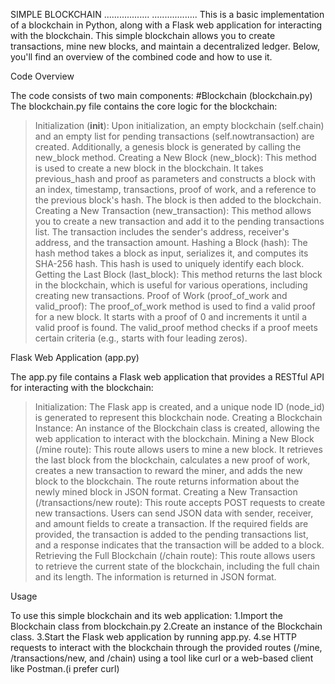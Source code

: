SIMPLE BLOCKCHAIN
..................
..................
This is a basic implementation of a blockchain in Python, along with a Flask web application for interacting with the blockchain. This simple blockchain allows you to create transactions, mine new blocks, and maintain a decentralized ledger. Below, you'll find an overview of the combined code and how to use it.

Code Overview

The code consists of two main components:
#Blockchain (blockchain.py)
The blockchain.py file contains the core logic for the blockchain:

>Initialization (__init__): Upon initialization, an empty blockchain (self.chain) and an empty list for pending transactions (self.nowtransaction) are created. Additionally, a genesis block is generated by calling the new_block method.
>Creating a New Block (new_block): This method is used to create a new block in the blockchain. It takes previous_hash and proof as parameters and constructs a block with an index, timestamp, transactions, proof of work, and a reference to the previous block's hash. The block is then added to the blockchain.
>Creating a New Transaction (new_transaction): This method allows you to create a new transaction and add it to the pending transactions list. The transaction includes the sender's address, receiver's address, and the transaction amount.
>Hashing a Block (hash): The hash method takes a block as input, serializes it, and computes its SHA-256 hash. This hash is used to uniquely identify each block.
>Getting the Last Block (last_block): This method returns the last block in the blockchain, which is useful for various operations, including creating new transactions.
>Proof of Work (proof_of_work and valid_proof): The proof_of_work method is used to find a valid proof for a new block. It starts with a proof of 0 and increments it until a valid proof is found. The valid_proof method checks if a proof meets certain criteria (e.g., starts with four leading zeros).

Flask Web Application (app.py)

The app.py file contains a Flask web application that provides a RESTful API for interacting with the blockchain:
>Initialization: The Flask app is created, and a unique node ID (node_id) is generated to represent this blockchain node.
>Creating a Blockchain Instance: An instance of the Blockchain class is created, allowing the web application to interact with the blockchain.
>Mining a New Block (/mine route): This route allows users to mine a new block. It retrieves the last block from the blockchain, calculates a new proof of work, creates a new transaction to reward the miner, and adds the new block to the blockchain. The route returns information about the newly mined block in JSON format.
>Creating a New Transaction (/transactions/new route): This route accepts POST requests to create new transactions. Users can send JSON data with sender, receiver, and amount fields to create a transaction. If the required fields are provided, the transaction is added to the pending transactions list, and a response indicates that the transaction will be added to a block.
>Retrieving the Full Blockchain (/chain route): This route allows users to retrieve the current state of the blockchain, including the full chain and its length. The information is returned in JSON format.

Usage

To use this simple blockchain and its web application:
1.Import the Blockchain class from blockchain.py
2.Create an instance of the Blockchain class.
3.Start the Flask web application by running app.py.
4.se HTTP requests to interact with the blockchain through the provided routes (/mine, /transactions/new, and /chain) using a tool like curl or a web-based client like Postman.(i prefer curl)

